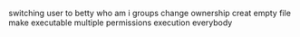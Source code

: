 switching user to betty
who am i
groups
change ownership
creat empty file
make executable
multiple permissions
execution everybody
